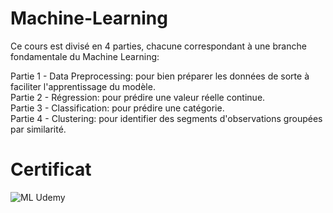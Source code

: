 # Machine-Learning

Ce cours est divisé en 4 parties, chacune correspondant à une branche fondamentale du Machine Learning:  

  Partie 1 - Data Preprocessing: pour bien préparer les données de sorte à faciliter l'apprentissage du modèle.  
  Partie 2 - Régression: pour prédire une valeur réelle continue.  
  Partie 3 - Classification: pour prédire une catégorie.  
  Partie 4 - Clustering: pour identifier des segments d'observations groupées par similarité.  
  
  # Certificat
  
  ![ML Udemy](https://user-images.githubusercontent.com/105046171/167156938-e11d266f-2118-4b05-869c-14e4cedf91f3.jpg)
